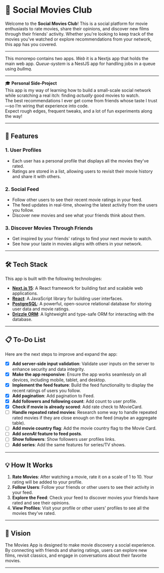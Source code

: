 # 🎥 Social Movies Club

Welcome to the **Social Movies Club**! This is a social platform for movie enthusiasts to rate movies, share their opinions, and discover new films through their friends' activity. Whether you're looking to keep track of the movies you've watched or explore recommendations from your network, this app has you covered.

---

This monorepo contains two apps. _Web_ it is a Nextjs app that holds the main web app. _Queue-system_ is a NestJS app for handling jobs in a queue using _bullmq_.

---

🎓 **Personal Side-Project**  
This app is my way of learning how to build a small-scale social network while scratching a real itch: finding _actually_ good movies to watch.  
The best recommendations I ever get come from friends whose taste I trust—so I’m wiring that experience into code.  
Expect rough edges, frequent tweaks, and a lot of fun experiments along the way!

---

## 🚀 Features

### 1. **User Profiles**

- Each user has a personal profile that displays all the movies they've rated.
- Ratings are stored in a list, allowing users to revisit their movie history and share it with others.

### 2. **Social Feed**

- Follow other users to see their recent movie ratings in your feed.
- The feed updates in real-time, showing the latest activity from the users you follow.
- Discover new movies and see what your friends think about them.

### 3. **Discover Movies Through Friends**

- Get inspired by your friends' ratings to find your next movie to watch.
- See how your taste in movies aligns with others in your network.

---

## 🛠️ Tech Stack

This app is built with the following technologies:

- **[Next.js 15](https://nextjs.org/)**: A React framework for building fast and scalable web applications.
- **[React](https://reactjs.org/)**: A JavaScript library for building user interfaces.
- **[PostgreSQL](https://www.postgresql.org/)**: A powerful, open-source relational database for storing user data and movie ratings.
- **[Drizzle ORM](https://orm.drizzle.team/)**: A lightweight and type-safe ORM for interacting with the database.

---

## 📋 To-Do List

Here are the next steps to improve and expand the app:

- [x] **Add server-side input validation**: Validate user inputs on the server to enhance security and data integrity.
- [x] **Make the app responsive**: Ensure the app works seamlessly on all devices, including mobile, tablet, and desktop.
- [x] **Implement the feed feature**: Build the feed functionality to display the recent ratings of users you follow.
- [x] **Add pagination**: Add pagination to Feed.
- [x] **Add followers and following count**: Add count to user profile.
- [x] **Check if movie is already scored**: Add rate check to MovieCard.
- [ ] **Handle repeated rated movies**: Research some way to handle repeated rated movies if they are close enough on the feed (maybe an aggregate table).
- [ ] **Add movie country flag**: Add the movie country flag to the Movie Card.
- [ ] **Add _seenAt_ feature to feed posts**.
- [ ] **Show followers**: Show followers user profiles links.
- [ ] **Add series**: Add the same features for series/TV shows.

---

## 💡 How It Works

1. **Rate Movies**: After watching a movie, rate it on a scale of 1 to 10. Your rating will be added to your profile.
2. **Follow Users**: Follow your friends or other users to see their activity in your feed.
3. **Explore the Feed**: Check your feed to discover movies your friends have rated and see their opinions.
4. **View Profiles**: Visit your profile or other users' profiles to see all the movies they've rated.

---

## 🎯 Vision

The Movies App is designed to make movie discovery a social experience. By connecting with friends and sharing ratings, users can explore new films, revisit classics, and engage in conversations about their favorite movies.

---
